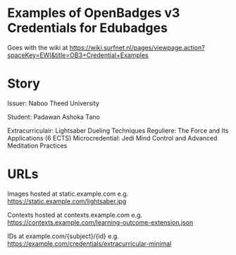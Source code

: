 # Examples of OpenBadges v3 Credentials for Edubadges

Goes with the wiki at https://wiki.surfnet.nl/pages/viewpage.action?spaceKey=EWI&title=OB3+Credential+Examples

# Story

Issuer: Naboo Theed University

Student: Padawan Ashoka Tano

Extracurriculair: Lightsaber Dueling Techniques
Reguliere: The Force and Its Applications (6 ECTS)
Microcredential: Jedi Mind Control and Advanced Meditation Practices


# URLs

Images hosted at static.example.com e.g. https://static.example.com/lightsaber.jpg

Contexts hosted at contexts.example.com e.g. https://contexts.example.com/learning-outcome-extension.json

IDs at example.com/{subject}/{id} e.g. https://example.com/credentials/extracurricular-minimal
